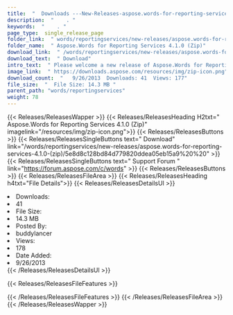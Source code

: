 ```yaml
---
title:  "  Downloads ---New-Releases-aspose.words-for-reporting-services-4.1.0-(zip) . " 
description:  "    . " 
keywords:  "    . " 
page_type:  single_release_page
folder_link:  " words/reportingservices/new-releases/aspose.words-for-reporting-services-4.1.0-(zip)/"
folder_name:  " Aspose.Words for Reporting Services 4.1.0 (Zip)"
download_link:  " /words/reportingservices/new-releases/aspose.words-for-reporting-services-4.1.0-(zip)/5e8d8c128bd84d779820ddea05eb15a9"
download_text:  " Download"
intro_text:  " Please welcome a new release of Aspose.Words for Reporting Services.This release..."
image_link:  " https://downloads.aspose.com/resources/img/zip-icon.png"
download_count:  "   9/26/2013  Downloads: 41  Views: 177"
file_size:  "  File Size: 14.3 MB "
parent_path: "words/reportingservices"
weight: 78 
---
```


{{< Releases/ReleasesWapper >}}
  {{< Releases/ReleasesHeading H2txt=" Aspose.Words for Reporting Services 4.1.0 (Zip)" imagelink="/resources/img/zip-icon.png">}}
  {{< Releases/ReleasesButtons >}}
    {{< Releases/ReleasesSingleButtons text=" Download" link="/words/reportingservices/new-releases/aspose.words-for-reporting-services-4.1.0-(zip)/5e8d8c128bd84d779820ddea05eb15a9%20%20" >}}
    {{< Releases/ReleasesSingleButtons text=" Support Forum " link="https://forum.aspose.com/c/words" >}}
  {{< Releases/ReleasesButtons >}}
  {{< Releases/ReleasesFileArea >}}
    {{< Releases/ReleasesHeading h4txt="File Details">}}
    {{< Releases/ReleasesDetailsUl >}}
             <li>Downloads:</li><li>41</li><li>File Size:</li><li>14.3 MB</li><li>Posted By:</li><li>buddylancer</li><li>Views:</li><li>178</li><li>Date Added:</li><li>9/26/2013</li>
    {{< /Releases/ReleasesDetailsUl >}}

  {{< Releases/ReleasesFileFeatures >}}
      
  {{< /Releases/ReleasesFileFeatures >}}
 {{< /Releases/ReleasesFileArea >}}
{{< /Releases/ReleasesWapper >}}


